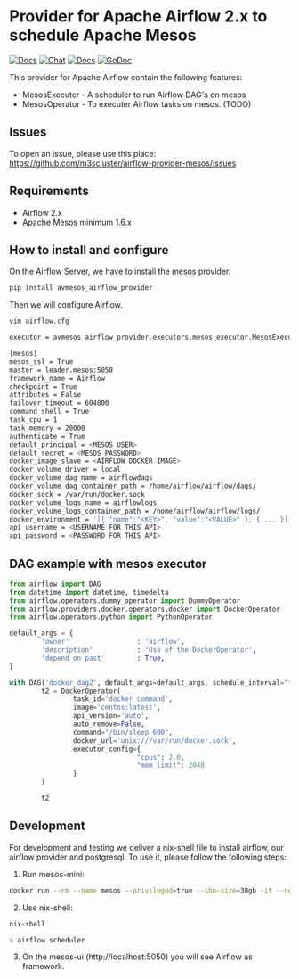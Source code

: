 # Provider for Apache Airflow 2.x to schedule Apache Mesos

[![Docs](https://img.shields.io/static/v1?label=&message=Issues&color=brightgreen)](https://github.com/mm3scluster/airflow-provider-mesos/issues)
[![Chat](https://img.shields.io/static/v1?label=&message=Chat&color=brightgreen)](https://matrix.to/#/#mesos:matrix.aventer.biz?via=matrix.aventer.biz)
[![Docs](https://img.shields.io/static/v1?label=&message=Docs&color=brightgreen)](https://m3scluster.github.io/airflow-provider-mesos/)
[![GoDoc](https://godoc.org/github.com/AVENTER-UG/mesos-dns?status.svg)](https://godoc.org/github.com/AVENTER-UG/airflow-provider-mesos) 

This provider for Apache Airflow contain the following features:

- MesosExecuter - A scheduler to run Airflow DAG's on mesos
- MesosOperator - To executer Airflow tasks on mesos. (TODO)


## Issues

To open an issue, please use this place: https://github.com/m3scluster/airflow-provider-mesos/issues

## Requirements

- Airflow 2.x
- Apache Mesos minimum 1.6.x

## How to install and configure

On the Airflow Server, we have to install the mesos provider.

```bash
pip install avmesos_airflow_provider
```

Then we will configure Airflow.

```bash
vim airflow.cfg

executor = avmesos_airflow_provider.executors.mesos_executor.MesosExecutor

[mesos]
mesos_ssl = True
master = leader.mesos:5050
framework_name = Airflow
checkpoint = True
attributes = False
failover_timeout = 604800
command_shell = True
task_cpu = 1
task_memory = 20000
authenticate = True
default_principal = <MESOS USER>
default_secret = <MESOS PASSWORD>
docker_image_slave = <AIRFLOW DOCKER IMAGE>
docker_volume_driver = local
docker_volume_dag_name = airflowdags
docker_volume_dag_container_path = /home/airflow/airflow/dags/
docker_sock = /var/run/docker.sock
docker_volume_logs_name = airflowlogs
docker_volume_logs_container_path = /home/airflow/airflow/logs/
docker_environment = '[{ "name":"<KEY>", "value":"<VALUE>" }, { ... }]'
api_username = <USERNAME FOR THIS API>
api_password = <PASSWORD FOR THIS API>


```

## DAG example with mesos executor


```python
from airflow import DAG
from datetime import datetime, timedelta
from airflow.operators.dummy_operator import DummyOperator
from airflow.providers.docker.operators.docker import DockerOperator
from airflow.operators.python import PythonOperator

default_args = {
        'owner'                 : 'airflow',
        'description'           : 'Use of the DockerOperator',
        'depend_on_past'        : True,
}

with DAG('docker_dag2', default_args=default_args, schedule_interval="*/10 * * * * ", catchup=True, start_date=datetime.now()) as dag:
        t2 = DockerOperator(
                task_id='docker_command',
                image='centos:latest',
                api_version='auto',
                auto_remove=False,
                command="/bin/sleep 600",
                docker_url='unix:///var/run/docker.sock',
                executor_config={
                                "cpus": 2.0,
                                "mem_limit": 2048
                }         
        )

        t2
```

## Development

For development and testing we deliver a nix-shell file to install airflow, our airflow provider and postgresql. 
To use it, please follow the following steps:

1. Run mesos-mini:

```bash
docker run --rm --name mesos --privileged=true --shm-size=30gb -it --net host avhost/mesos-mini:1.11.0-0.2.0-1 /lib/systemd/systemd
```

2. Use nix-shell:


```bash
nix-shell

> airflow scheduler
```

3. On the mesos-ui (http://localhost:5050) you will see Airflow as framework. 



